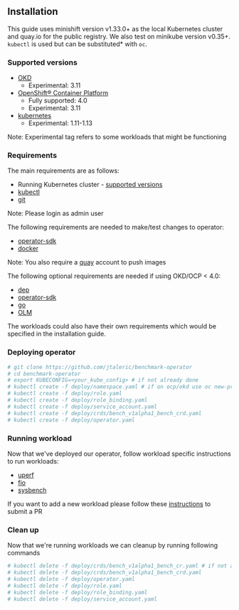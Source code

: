 ## Installation
This guide uses minishift version v1.33.0+ as the local Kubernetes cluster
and quay.io for the public registry. We also test on minikube version v0.35+.
`kubectl` is used but can be substituted* with `oc`.

### Supported versions
* [OKD](https://www.okd.io/)
  * Experimental: 3.11
* [OpenShift® Container Platform](https://www.openshift.com/products/container-platform/)
  * Fully supported: 4.0
  * Experimental: 3.11
* [kubernetes](https://kubernetes.io/)
  * Experimental: 1.11-1.13

Note: Experimental tag refers to some workloads that might be functioning

### Requirements
<!---
TODO(aakarsh):
Get the specific versions for requirements
-->

The main requirements are as follows:
* Running Kubernetes cluster - [supported versions](#Supported-Versions)
* [kubectl](https://kubernetes.io/docs/tasks/tools/install-kubectl/)
* [git](https://git-scm.com/downloads)

Note: Please login as admin user

The following requirements are needed to make/test changes to operator:
* [operator-sdk](https://github.com/operator-framework/operator-sdk)
* [docker](https://docs.docker.com/install/)

Note: You also require a [quay](https://quay.io/) account to push images

The following optional requirements are needed if using OKD/OCP < 4.0:
* [dep](https://golang.github.io/dep/docs/installation.html)
* [operator-sdk](https://github.com/operator-framework/operator-sdk)
* [go](https://golang.org/dl/)
* [OLM](https://github.com/operator-framework/operator-lifecycle-manager)

The workloads could also have their own requirements which would be specified
in the installation guide.

### Deploying operator

```bash
# git clone https://github.com/jtaleric/benchmark-operator
# cd benchmark-operator
# export KUBECONFIG=<your_kube_config> # if not already done
# kubectl create -f deploy/namespace.yaml # if on ocp/okd use oc new-project benchmark
# kubectl create -f deploy/role.yaml
# kubectl create -f deploy/role_binding.yaml
# kubectl create -f deploy/service_account.yaml
# kubectl create -f deploy/crds/bench_v1alpha1_bench_crd.yaml
# kubectl create -f deploy/operator.yaml
```

### Running workload
Now that we've deployed our operator, follow workload specific instructions to
run workloads:
* [uperf](uperf.md)
* [fio](fio.md)
* [sysbench](sysbench.md)

If you want to add a new workload please follow these [instructions](../CONTRIBUTE.md#Add-workload) to submit a PR

### Clean up
Now that we're running workloads we can cleanup by running following commands

```bash
# kubectl delete -f deploy/crds/bench_v1alpha1_bench_cr.yaml # if not already done and assuming this was the resource file passed
# kubectl delete -f deploy/crds/bench_v1alpha1_bench_crd.yaml
# kubectl delete -f deploy/operator.yaml
# kubectl delete -f deploy/role.yaml
# kubectl delete -f deploy/role_binding.yaml
# kubectl delete -f deploy/service_account.yaml
```
